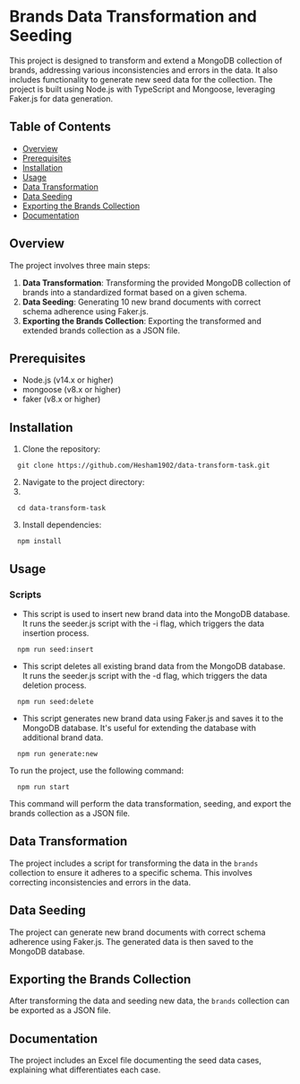 #  Brands Data Transformation and Seeding

This project is designed to transform and extend a MongoDB collection of  brands, addressing various inconsistencies and errors in the data. It also includes functionality to generate new seed data for the collection. The project is built using Node.js with TypeScript and Mongoose, leveraging Faker.js for data generation.

## Table of Contents

- [Overview](#overview)
- [Prerequisites](#prerequisites)
- [Installation](#installation)
- [Usage](#usage)
- [Data Transformation](#data-transformation)
- [Data Seeding](#data-seeding)
- [Exporting the Brands Collection](#exporting-the-brands-collection)
- [Documentation](#documentation)

## Overview

The project involves three main steps:

1. **Data Transformation**: Transforming the provided MongoDB collection of  brands into a standardized format based on a given schema.
2. **Data Seeding**: Generating 10 new brand documents with correct schema adherence using Faker.js.
3. **Exporting the Brands Collection**: Exporting the transformed and extended brands collection as a JSON file.

## Prerequisites

- Node.js (v14.x or higher)
- mongoose (v8.x or higher)
- faker (v8.x or higher)

## Installation

1. Clone the repository:
   
```
  git clone https://github.com/Hesham1902/data-transform-task.git

```
2. Navigate to the project directory:
3. 
```   
  cd data-transform-task
```

3. Install dependencies:
   
```
  npm install

```

## Usage  

### Scripts

- This script is used to insert new brand data into the MongoDB database. It runs the seeder.js script with the -i flag, which triggers the data insertion process.
```
  npm run seed:insert
```

- This script deletes all existing brand data from the MongoDB database. It runs the seeder.js script with the -d flag, which triggers the data deletion process.
```
  npm run seed:delete
```

- This script generates new brand data using Faker.js and saves it to the MongoDB database. It's useful for extending the database with additional brand data.
```
  npm run generate:new
```

To run the project, use the following command:
```
  npm run start
```

This command will perform the data transformation, seeding, and export the brands collection as a JSON file.

## Data Transformation

The project includes a script for transforming the data in the `brands` collection to ensure it adheres to a specific schema. This involves correcting inconsistencies and errors in the data.

## Data Seeding

The project can generate new brand documents with correct schema adherence using Faker.js. The generated data is then saved to the MongoDB database.

## Exporting the Brands Collection

After transforming the data and seeding new data, the `brands` collection can be exported as a JSON file.

## Documentation

The project includes an Excel file documenting the seed data cases, explaining what differentiates each case.




